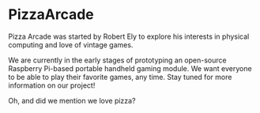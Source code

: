 # PizzaArcade

Pizza Arcade was started by Robert Ely to explore his interests in physical computing and love of vintage games. 

We are currently in the early stages of prototyping an open-source Raspberry Pi-based portable handheld gaming module. We want everyone to be able to play their favorite games, any time. Stay tuned for more information on our project!

Oh, and did we mention we love pizza?
